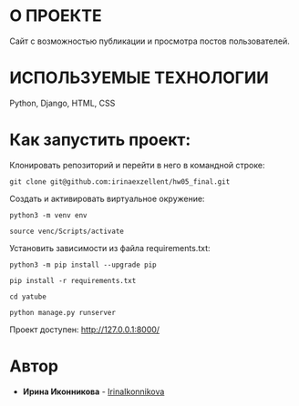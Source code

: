 # О ПРОЕКТЕ

Сайт с возможностью публикации и просмотра постов пользователей.

# ИСПОЛЬЗУЕМЫЕ ТЕХНОЛОГИИ

Python, Django, HTML, CSS

# Как запустить проект:

Клонировать репозиторий и перейти в него в командной строке:

```
git clone git@github.com:irinaexzellent/hw05_final.git
```

Cоздать и активировать виртуальное окружение:

```
python3 -m venv env
```
```
source venc/Scripts/activate
```

Установить зависимости из файла requirements.txt:

```
python3 -m pip install --upgrade pip
```
```
pip install -r requirements.txt
```
```
cd yatube
```
```
python manage.py runserver
```
Проект доступен: http://127.0.0.1:8000/

# Автор

* **Ирина Иконникова** -  [IrinaIkonnikova](https://github.com/irinaexzellent)


